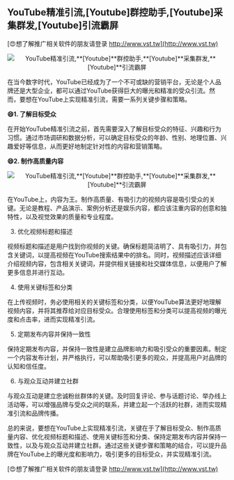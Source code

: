 ## **YouTube精准引流,**[Youtube]**群控助手,**[Youtube]**采集群发,**[Youtube]**引流霸屏**

[😍想了解推广相关软件的朋友请登录 http://www.vst.tw](http://www.vst.tw)

 <center><img src="https://vst.tw/MP4/tuiguang/png/4.png" alt="YouTube精准引流,**[Youtube]**群控助手,**[Youtube]**采集群发,**[Youtube]**引流霸屏"></center>

在当今数字时代，YouTube已经成为了一个不可或缺的营销平台，无论是个人品牌还是大型企业，都可以通过YouTube获得巨大的曝光和精准的受众引流。然而，要想在YouTube上实现精准引流，需要一系列关键步骤和策略。

**😄1. 了解目标受众**

在开始YouTube精准引流之前，首先需要深入了解目标受众的特征、兴趣和行为习惯。通过市场调研和数据分析，可以确定目标受众的年龄、性别、地理位置、兴趣爱好等信息，从而更好地制定针对性的内容和营销策略。

**😄2. 制作高质量内容**

 <center><img src="https://vst.tw/MP4/tuiguang/png/3.png" alt="YouTube精准引流,**[Youtube]**群控助手,**[Youtube]**采集群发,**[Youtube]**引流霸屏"></center>

在YouTube上，内容为王。制作高质量、有吸引力的视频内容是吸引受众的关键。无论是教程、产品演示、案例分析还是娱乐内容，都应该注重内容的创意和独特性，以及视觉效果的质量和专业程度。

3. 优化视频标题和描述

视频标题和描述是用户找到你视频的关键。确保标题简洁明了、具有吸引力，并包含关键词，以提高视频在YouTube搜索结果中的排名。同时，视频描述应该详细介绍视频内容，包含相关关键词，并提供相关链接和社交媒体信息，以便用户了解更多信息并进行互动。

4. 使用关键标签和分类

在上传视频时，务必使用相关的关键标签和分类，以便YouTube算法更好地理解视频内容，并将其推荐给对应目标受众。合理使用标签和分类可以提高视频的曝光度和点击率，进而实现精准引流。

5. 定期发布内容并保持一致性

保持定期发布内容，并保持一致性是建立品牌影响力和吸引受众的重要因素。制定一个内容发布计划，并严格执行，可以帮助吸引更多的观众，并提高用户对品牌的认知和信任度。

6. 与观众互动并建立社群

与观众互动是建立忠诚粉丝群体的关键。及时回复评论、参与话题讨论、举办线上活动等，可以增强品牌与受众之间的联系，并建立起一个活跃的社群，进而实现精准引流和品牌传播。

总的来说，要想在YouTube上实现精准引流，关键在于了解目标受众、制作高质量内容、优化视频标题和描述、使用关键标签和分类、保持定期发布内容并保持一致性，以及与观众互动并建立社群。通过这些关键步骤和策略的结合，可以提升品牌在YouTube上的曝光度和影响力，吸引更多的目标受众，并实现精准引流。

[😍想了解推广相关软件的朋友请登录 http://www.vst.tw](http://www.vst.tw)



